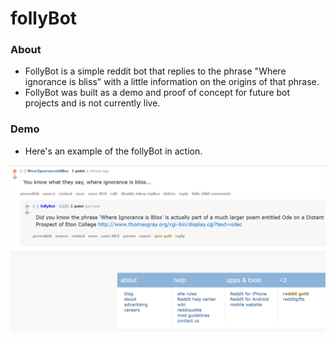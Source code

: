 # follyBot

### About
- FollyBot is a simple reddit bot that replies to the phrase "Where ignorance is bliss" with a little information on the origins of that phrase.
- FollyBot was built as a demo and proof of concept for future bot projects and is not currently live.

### Demo
- Here's an example of the follyBot in action.

![picture of subbreddit demonstration](https://github.com/bnray53/follyBot/blob/master/2018-07-08.png)